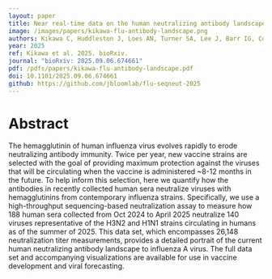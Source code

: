 ```yaml
---
layout: paper
title: Near real-time data on the human neutralizing antibody landscape to influenza virus to inform vaccine-strain selection in September 2025
image: /images/papers/kikawa-flu-antibody-landscape.png
authors: Kikawa C, Huddleston J, Loes AN, Turner SA, Lee J, Barr IG, Cowling BJ, Englund JA, Greninger AL, Harvey R, Hasegawa H, Ho F, Lacombe K, Leung NHL, Lewis NS, Peck H, Watanabe S, Smith DJ, Bedford T, Bloom JD.
year: 2025
ref: Kikawa et al. 2025. bioRxiv.
journal: "bioRxiv: 2025.09.06.674661"
pdf: /pdfs/papers/kikawa-flu-antibody-landscape.pdf
doi: 10.1101/2025.09.06.674661
github: https://github.com/jbloomlab/flu-seqneut-2025
---
```


# Abstract

The hemagglutinin of human influenza virus evolves rapidly to erode neutralizing antibody immunity. Twice per year, new vaccine strains are selected with the goal of providing maximum protection against the viruses that will be circulating when the vaccine is administered ~8-12 months in the future. To help inform this selection, here we quantify how the antibodies in recently collected human sera neutralize viruses with hemagglutinins from contemporary influenza strains. Specifically, we use a high-throughput sequencing-based neutralization assay to measure how 188 human sera collected from Oct 2024 to April 2025 neutralize 140 viruses representative of the H3N2 and H1N1 strains circulating in humans as of the summer of 2025. This data set, which encompasses 26,148 neutralization titer measurements, provides a detailed portrait of the current human neutralizing antibody landscape to influenza A virus. The full data set and accompanying visualizations are available for use in vaccine development and viral forecasting.
